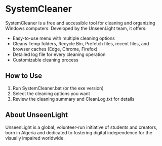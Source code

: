 # SystemCleaner

SystemCleaner is a free and accessible tool for cleaning and organizing Windows computers. Developed by the UnseenLight team, it offers:

- Easy-to-use menu with multiple cleaning options
- Cleans Temp folders, Recycle Bin, Prefetch files, recent files, and browser caches (Edge, Chrome, Firefox)
- Detailed log file for every cleaning operation
- Customizable cleaning process

## How to Use
1. Run SystemCleaner.bat (or the exe version)
2. Select the cleaning options you want
3. Review the cleaning summary and CleanLog.txt for details

## About UnseenLight
UnseenLight is a global, volunteer-run initiative of students and creators, born in Algeria and dedicated to fostering digital independence for the visually impaired worldwide.
